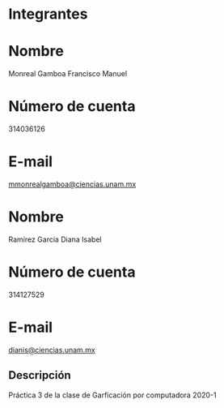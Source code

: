 # Integrantes #
# Nombre #
Monreal Gamboa Francisco Manuel
# Número de cuenta #
314036126
# E-mail #
mmonrealgamboa@ciencias.unam.mx
# Nombre #
Ramírez García Diana Isabel
# Número de cuenta #
314127529
# E-mail #
dianis@ciencias.unam.mx
## Descripción ##
Práctica 3 de la clase de Garficación por computadora 2020-1
